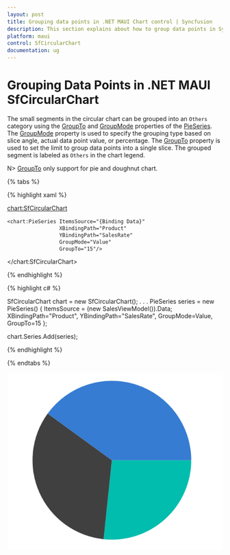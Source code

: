 ```yaml
---
layout: post
title: Grouping data points in .NET MAUI Chart control | Syncfusion
description: This section explains about how to group data points in Syncfusion® .NET MAUI Chart (SfCircularChart) control.
platform: maui
control: SfCircularChart
documentation: ug
---
```


# Grouping Data Points in .NET MAUI SfCircularChart

The small segments in the circular chart can be grouped into an `Others` category using the [GroupTo](https://help.syncfusion.com/cr/maui/Syncfusion.Maui.Charts.PieSeries.html#Syncfusion_Maui_Charts_PieSeries_GroupTo) and [GroupMode](https://help.syncfusion.com/cr/maui/Syncfusion.Maui.Charts.PieSeries.html#Syncfusion_Maui_Charts_PieSeries_GroupMode) properties of the [PieSeries](https://help.syncfusion.com/cr/maui/Syncfusion.Maui.Charts.PieSeries.html). The [GroupMode](https://help.syncfusion.com/cr/maui/Syncfusion.Maui.Charts.PieSeries.html#Syncfusion_Maui_Charts_PieSeries_GroupMode) property is used to specify the grouping type based on slice angle, actual data point value, or percentage. The [GroupTo](https://help.syncfusion.com/cr/maui/Syncfusion.Maui.Charts.PieSeries.html#Syncfusion_Maui_Charts_PieSeries_GroupTo) property is used to set the limit to group data points into a single slice. The grouped segment is labeled as `Others` in the chart legend.

N> [GroupTo](https://help.syncfusion.com/cr/maui/Syncfusion.Maui.Charts.PieSeries.html#Syncfusion_Maui_Charts_PieSeries_GroupTo) only support for pie and doughnut chart.

{% tabs %}

{% highlight xaml %}

<chart:SfCircularChart>

    <chart:PieSeries ItemsSource="{Binding Data}" 
                     XBindingPath="Product" 
                     YBindingPath="SalesRate"
                     GroupMode="Value"
                     GroupTo="15"/>
  
</chart:SfCircularChart>

{% endhighlight %}

{% highlight c# %}

SfCircularChart chart = new SfCircularChart();
. . .
PieSeries series = new PieSeries()
{
    ItemsSource = (new SalesViewModel()).Data;
    XBindingPath="Product", 
    YBindingPath="SalesRate",
    GroupMode=Value,
    GroupTo=15
};

chart.Series.Add(series);

{% endhighlight %}

{% endtabs %}

![Grouped data points pie chart in MAUI](GroupTo_images/GroupTo_in_CircularChart.png)